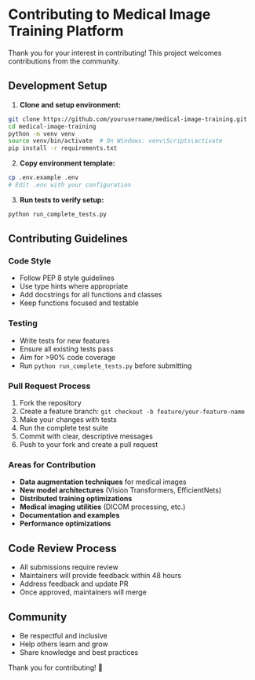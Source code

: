 # Contributing to Medical Image Training Platform

Thank you for your interest in contributing! This project welcomes contributions from the community.

## Development Setup

1. **Clone and setup environment:**
```bash
git clone https://github.com/yourusername/medical-image-training.git
cd medical-image-training
python -m venv venv
source venv/bin/activate  # On Windows: venv\Scripts\activate
pip install -r requirements.txt
```

2. **Copy environment template:**
```bash
cp .env.example .env
# Edit .env with your configuration
```

3. **Run tests to verify setup:**
```bash
python run_complete_tests.py
```

## Contributing Guidelines

### Code Style
- Follow PEP 8 style guidelines
- Use type hints where appropriate
- Add docstrings for all functions and classes
- Keep functions focused and testable

### Testing
- Write tests for new features
- Ensure all existing tests pass
- Aim for >90% code coverage
- Run `python run_complete_tests.py` before submitting

### Pull Request Process
1. Fork the repository
2. Create a feature branch: `git checkout -b feature/your-feature-name`
3. Make your changes with tests
4. Run the complete test suite
5. Commit with clear, descriptive messages
6. Push to your fork and create a pull request

### Areas for Contribution
- **Data augmentation techniques** for medical images
- **New model architectures** (Vision Transformers, EfficientNets)
- **Distributed training optimizations**
- **Medical imaging utilities** (DICOM processing, etc.)
- **Documentation and examples**
- **Performance optimizations**

## Code Review Process
- All submissions require review
- Maintainers will provide feedback within 48 hours
- Address feedback and update PR
- Once approved, maintainers will merge

## Community
- Be respectful and inclusive
- Help others learn and grow
- Share knowledge and best practices

Thank you for contributing! 🎉
